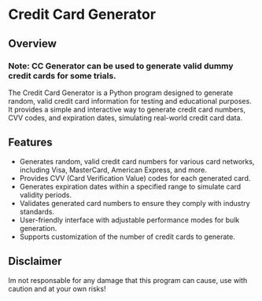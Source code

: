 # Credit Card Generator

## Overview
### Note: CC Generator can be used to generate valid dummy credit cards for some trials.

The Credit Card Generator is a Python program designed to generate random, valid credit card information for testing and educational purposes. It provides a simple and interactive way to generate credit card numbers, CVV codes, and expiration dates, simulating real-world credit card data.

## Features

- Generates random, valid credit card numbers for various card networks, including Visa, MasterCard, American Express, and more.
- Provides CVV (Card Verification Value) codes for each generated card.
- Generates expiration dates within a specified range to simulate card validity periods.
- Validates generated card numbers to ensure they comply with industry standards.
- User-friendly interface with adjustable performance modes for bulk generation.
- Supports customization of the number of credit cards to generate.

## Disclaimer
Im not responsable for any damage that this program can cause, use with caution and at your own risks!
